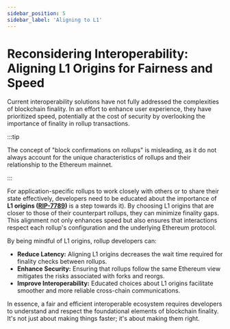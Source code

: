 ```yaml
---
sidebar_position: 5
sidebar_label: 'Aligning to L1'
---
```



# Reconsidering Interoperability: Aligning L1 Origins for Fairness and Speed

Current interoperability solutions have not fully addressed the complexities of blockchain finality. In an effort to enhance user experience, they have prioritized speed, potentially at the cost of security by overlooking the importance of finality in rollup transactions. 

:::tip

The concept of "block confirmations on rollups" is misleading, as it do not always account for the unique characteristics of rollups and their relationship to the Ethereum mainnet.

:::

For application-specific rollups to work closely with others or to share their state effectively, developers need to be educated about the importance of **L1 origins ([RIP-7789](https://ethereum-magicians.org/t/rip-7789-cross-rollup-contingent-transactions/21402))** is a step towards it). By choosing L1 origins that are closer to those of their counterpart rollups, they can minimize finality gaps. This alignment not only enhances speed but also ensures that interactions respect each rollup's configuration and the underlying Ethereum protocol.

By being mindful of L1 origins, rollup developers can:

- **Reduce Latency:** Aligning L1 origins decreases the wait time required for finality checks between rollups.
- **Enhance Security:** Ensuring that rollups follow the same Ethereum view mitigates the risks associated with forks and reorgs.
- **Improve Interoperability:** Educated choices about L1 origins facilitate smoother and more reliable cross-chain communications.

In essence, a fair and efficient interoperable ecosystem requires developers to understand and respect the foundational elements of blockchain finality. It's not just about making things faster; it's about making them right.
